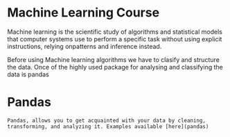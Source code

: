 # Machine Learning Course
Machine learning is the scientific study of algorithms and statistical models that computer systems use to perform a specific task without using explicit instructions, relying onpatterns and inference instead. 

Before using Machine learning algorithms we have to clasify and structure the data. Once of the highly used package for analysing and classifying the data is pandas

# Pandas
	Pandas, allows you to get acquainted with your data by cleaning, transforming, and analyzing it. Examples available [here](pandas) 



